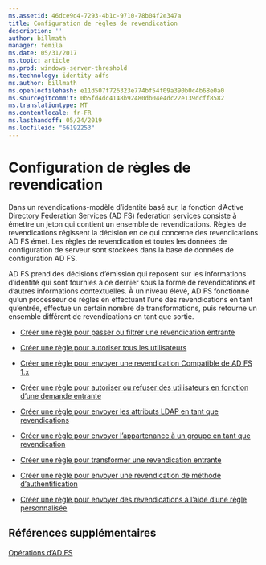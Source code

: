 ```yaml
---
ms.assetid: 46dce9d4-7293-4b1c-9710-78b04f2e347a
title: Configuration de règles de revendication
description: ''
author: billmath
manager: femila
ms.date: 05/31/2017
ms.topic: article
ms.prod: windows-server-threshold
ms.technology: identity-adfs
ms.author: billmath
ms.openlocfilehash: e11d507f726323e774bf54f09a390b0c4b68e0a0
ms.sourcegitcommit: 0b5fd4dc4148b92480db04e4dc22e139dcff8582
ms.translationtype: MT
ms.contentlocale: fr-FR
ms.lasthandoff: 05/24/2019
ms.locfileid: "66192253"
---
```

# <a name="configuring-claim-rules"></a>Configuration de règles de revendication

Dans un revendications\-modèle d’identité basé sur, la fonction d’Active Directory Federation Services \(AD FS\) federation services consiste à émettre un jeton qui contient un ensemble de revendications. Règles de revendications régissent la décision en ce qui concerne des revendications AD FS émet. Les règles de revendication et toutes les données de configuration de serveur sont stockées dans la base de données de configuration AD FS.  
  
AD FS prend des décisions d’émission qui reposent sur les informations d’identité qui sont fournies à ce dernier sous la forme de revendications et d’autres informations contextuelles. À un niveau élevé, AD FS fonctionne qu’un processeur de règles en effectuant l’une des revendications en tant qu’entrée, effectue un certain nombre de transformations, puis retourne un ensemble différent de revendications en tant que sortie.  
  
-   [Créer une règle pour passer ou filtrer une revendication entrante](../../ad-fs/operations/Create-a-Rule-to-Pass-Through-or-Filter-an-Incoming-Claim.md)  
  
-   [Créer une règle pour autoriser tous les utilisateurs](../../ad-fs/operations/Create-a-Rule-to-Permit-All-Users.md)  

-   [Créer une règle pour envoyer une revendication Compatible de AD FS 1.x](../../ad-fs/operations/Create-a-Rule-to-Send-an-AD-FS-1x-Compatible-Claim.md)
  
-   [Créer une règle pour autoriser ou refuser des utilisateurs en fonction d’une demande entrante](../../ad-fs/operations/Create-a-Rule-to-Permit-or-Deny-Users-Based-on-an-Incoming-Claim.md)  
  
-   [Créer une règle pour envoyer les attributs LDAP en tant que revendications](../../ad-fs/operations/Create-a-Rule-to-Send-LDAP-Attributes-as-Claims.md)  
  
-   [Créer une règle pour envoyer l’appartenance à un groupe en tant que revendication](../../ad-fs/operations/Create-a-Rule-to-Send-Group-Membership-as-a-Claim.md)  
  
-   [Créer une règle pour transformer une revendication entrante](../../ad-fs/operations/Create-a-Rule-to-Transform-an-Incoming-Claim.md)  
  
-   [Créer une règle pour envoyer une revendication de méthode d’authentification](../../ad-fs/operations/Create-a-Rule-to-Send-an-Authentication-Method-Claim.md)  
  
-   [Créer une règle pour envoyer des revendications à l’aide d’une règle personnalisée](../../ad-fs/operations/Create-a-Rule-to-Send-Claims-Using-a-Custom-Rule.md)  

## <a name="additional-references"></a>Références supplémentaires  

[Opérations d’AD FS](../../ad-fs/AD-FS-2016-Operations.md)
